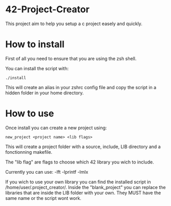 # 42-Project-Creator
This project aim to help you setup a c project easely and quickly.

# How to install
First of all you need to ensure that you are using the zsh shell.

You can install the script with:
```
./install
```
This will create an alias in your zshrc config file and copy the script in a hidden folder in your home directory.

# How to use
Once install you can create a new project using:
```
new_project <project name> <lib flags>
```
This will create a project folder with a source, include, LIB directory and a fonctionning makefile.

The "lib flag" are flags to choose which 42 library you wich to include.

Currently you can use: -lft -lprintf -lmlx

If you wich to use your own library you can find the installed script in /home/user/.project_creator/. Inside the "blank_project" you can replace the libraries that are inside the LIB folder with your own. They MUST have the same name or the script wont work.
